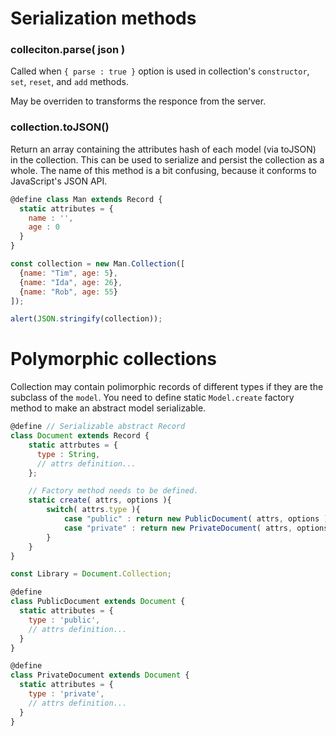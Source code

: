 # Serialization methods

### colleciton.parse( json )

Called when `{ parse : true }` option is used in collection's `constructor`, `set`, `reset`, and `add` methods.

May be overriden to transforms the responce from the server.

### collection.toJSON()

Return an array containing the attributes hash of each model (via toJSON) in the collection. This can be used to serialize and persist the collection as a whole. The name of this method is a bit confusing, because it conforms to JavaScript's JSON API.

```javascript
@define class Man extends Record {
  static attributes = {
    name : '',
    age : 0
  }
}

const collection = new Man.Collection([
  {name: "Tim", age: 5},
  {name: "Ida", age: 26},
  {name: "Rob", age: 55}
]);

alert(JSON.stringify(collection));
```

# Polymorphic collections

Collection may contain polimorphic records of different types if they are the subclass of the `model`.
You need to define static `Model.create` factory method to make an abstract model serializable.

```javascript
@define // Serializable abstract Record
class Document extends Record {
    static attrbutes = {
      type : String,
      // attrs definition...
    };

    // Factory method needs to be defined.
    static create( attrs, options ){
        switch( attrs.type ){
            case "public" : return new PublicDocument( attrs, options );
            case "private" : return new PrivateDocument( attrs, options );
        }
    }
}

const Library = Document.Collection;

@define
class PublicDocument extends Document {
  static attributes = {
    type : 'public',
    // attrs definition...
  }
}

@define
class PrivateDocument extends Document {
  static attributes = {
    type : 'private',
    // attrs definition...
  }
}
```
